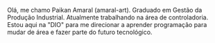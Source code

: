 Olá, me chamo Paikan Amaral (amaral-art).
Graduado em Gestão da Produção Industrial.
Atualmente trabalhando na área de controladoria.
Estou aqui na "DIO" para me direcionar a aprender programação para mudar de área e fazer parte do futuro tecnológico.

